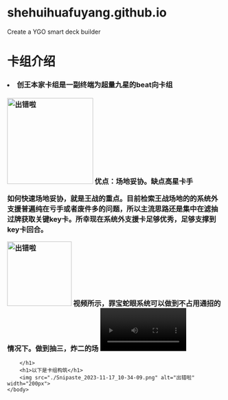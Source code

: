 # shehuihuafuyang.github.io
Create a YGO smart deck builder
<!DOCTYPE html>
<html lang="en">
    <head>
        <meta charset="UTF-8">
        <meta name="viewport" content="width=device-width, initial-scale=1.0">
        <title>创王卡组介绍和打发</title>
    </head>
    <body>
        <h1 >
            卡组介绍
            <h3>
                <li>创王本家卡组是一副终端为超量九星的beat向卡组</li>
                <br>
               <img src="./Snipaste_2023-11-17_00-24-44.png" alt="出错啦" width="200px">               
               <td>
                优点：场地妥协。缺点高星卡手
               </td>
               <p>
                如何快速场地妥协，就是王战的重点。目前检索王战场地的的系统外支援普遍纯在亏手或者废件多的问题，所以主流思路还是集中在滤抽过牌获取关键key卡。所幸现在系统外支援卡足够优秀，足够支撑到key卡回合。
               </p>
               <img src="./Snipaste_2023-11-17_09-25-30.png" alt="出错啦" width="150px">
               <td>
                视频所示，罪宝蛇眼系统可以做到不占用通招的情况下。做到抽三，炸二的场
               </td>
               <video src="./QQ20231117-101730.mp4" width="200px" controls></video>
            </h3>
            
        </h1>
        <h1>以下是卡组构筑</h1>
        <img src="./Snipaste_2023-11-17_10-34-09.png" alt="出错啦" width="200px">
    </body>
</html>
